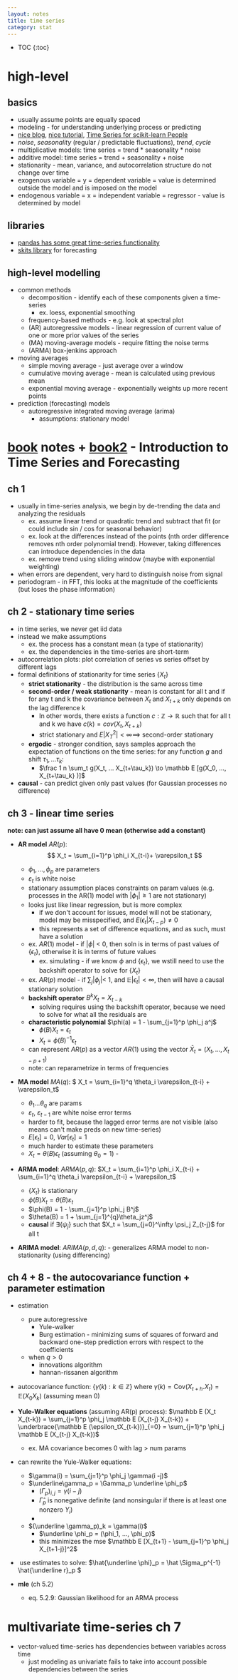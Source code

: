 ```yaml
---
layout: notes
title: time series
category: stat
---
```

* TOC
{:toc}

# high-level

## basics

- usually assume points are equally spaced
- modeling - for understanding underlying process or predicting
- [nice blog](https://algorithmia.com/blog/introduction-to-time-series), [nice tutorial](https://www.itl.nist.gov/div898/handbook/pmc/section4/pmc442.htm), [Time Series for scikit-learn People](https://www.ethanrosenthal.com/2018/01/28/time-series-for-scikit-learn-people-part1/)
- *noise*, *seasonality* (regular / predictable fluctuations), *trend*, *cycle*
- multiplicative models: time series = trend * seasonality * noise
- additive model: time series = trend + seasonality + noise
- stationarity - mean, variance, and autocorrelation structure do not change over time
- exogenous variable = y = dependent variable = value is determined outside the model and is imposed on the model
- endogenous variable = x = independent variable = regressor - value is determined by model

## libraries

- [pandas has some great time-series functionality](https://tomaugspurger.github.io/modern-7-timeseries)
- [skits library](https://github.com/EthanRosenthal/skits) for forecasting

## high-level modelling

- common methods
  - decomposition - identify each of these components given a time-series
    - ex. loess, exponential smoothing
  - frequency-based methods - e.g. look at spectral plot
  - (AR) autoregressive models - linear regression of current value of one or more prior values of the series
  - (MA) moving-average models - require fitting the noise terms
  - (ARMA) box-jenkins approach 
- moving averages
  - simple moving average - just average over a window
  - cumulative moving average - mean is calculated using previous mean
  - exponential moving average - exponentially weights up more recent points
- prediction (forecasting) models
  - autoregressive integrated moving average (arima)
    - assumptions: stationary model



# [book](https://www.stat.tamu.edu/~suhasini/teaching673/time_series.pdf) notes + [book2](http://home.iitj.ac.in/~parmod/document/introduction%20time%20series.pdf) - Introduction to Time Series and Forecasting

## ch 1

- usually in time-series analysis, we begin by de-trending the data and analyzing the residuals
  - ex. assume linear trend or quadratic trend and subtract that fit (or could include sin / cos for seasonal behavior)
  - ex. look at the differences instead of the points (nth order difference removes nth order polynomial trend). However, taking differences can introduce dependencies in the data
  - ex. remove trend using sliding window (maybe with exponential weighting)
- when errors are dependent, very hard to distinguish noise from signal
- periodogram - in FFT, this looks at the magnitude of the coefficients (but loses the phase information)

## ch 2 - stationary time series

- in time series, we never get iid data
- instead we make assumptions
  - ex. the process has a constant mean (a type of stationarity)
  - ex. the dependencies in the time-series are short-term
- autocorrelation plots: plot correlation of series vs series offset by different lags
- formal definitions of stationarity for time series $\{X_t\}$
  - **strict stationarity** - the distribution is the same across time
  - **second-order / weak stationarity** -  mean is constant for all t and if for any t and k the covariance between $X_t$ and $X_{t+k}$ only depends on the lag difference k
    - In other words, there exists a function $c: \mathbb Z \to \mathbb R$ such that for all t and k we have $c(k) = cov (X_t, X_{t+k})$
    - strict stationary and $E|X_T^2| < \infty \implies$ second-order stationary
  - **ergodic** - stronger condition, says samples approach the expectation of functions on the time series: for any function $g$ and shift $\tau_1, ... \tau_k$:
    - $\frac 1 n \sum_t g(X_t, ... X_{t+\tau_k}) \to \mathbb E [g(X_0, ..., X_{t+\tau_k} )]$
- **causal** - can predict given only past values (for Gaussian processes no difference)

## ch 3 - linear time series

**note: can just assume all have 0 mean (otherwise add a constant)**

- **AR model** $AR(p)$:  $$ X_t = \sum_{i=1}^p \phi_i X_{t-i}+ \varepsilon_t $$
  - $\phi_1, \ldots, \phi_p$ are parameters
  - $\varepsilon_t$ is white noise
  - stationary assumption places constraints on param values (e.g. processes in the AR(1) model with $|\phi_1| \ge 1$ are not stationary)
  - looks just like linear regression, but is more complex
    - if we don't account for issues, model will not be stationary, model may be misspecified, and $E(\epsilon_t|X_{t-p}) \neq 0$
    - this represents a set of difference equations, and as such, must have a solution
  - ex. $AR(1)$ model - if $|\phi|$ < 0, then soln is in terms of past values of {$\epsilon_t$}, otherwise it is in terms of future values
    - ex. simulating - if we know $\phi$ and $\{\epsilon_t\}$, we wstill need to use the backshift operator to solve for  $\{ X_t \}$
  - ex. $AR(p)$ model - if $\sum_j |\phi_j|$< 1, and $\mathbb E |\epsilon_t| < \infty$, then will have a causal stationary solution
  - **backshift operator** $B^kX_t=X_{t-k}$
    - solving requires using the backshift operator, because we need to solve for what all the residuals are
  - **characteristic polynomial** $\phi(a) = 1 - \sum_{j=1}^p \phi_j a^j$
    - $\phi(B) X_t = \epsilon_t$
    - $X_t=\phi(B)^{-1} \epsilon_t$
  - can represent $AR(p)$ as a vector $AR(1)$ using the vector $\bar X_t = (X_t, ..., X_{t-p+1})$
  - note: can reparametrize in terms of frequencies
- **MA model** $MA(q)$: $ X_t = \sum_{i=1}^q \theta_i \varepsilon_{t-i} + \varepsilon_t$
  - $\theta_1 ... \theta_q$ are params
  - $\varepsilon_t$, $\varepsilon_{t-1}$ are white noise error terms
  - harder to fit, because the lagged error terms are not visible (also means can't make preds on new time-series)
  - $E[\epsilon_t] = 0$, $Var[\epsilon_t] = 1$
  - much harder to estimate these parameters
  - $X_t = \theta (B) \epsilon_t$ (assuming $\theta_0=1$)  - 
- **ARMA model**: $ARMA(p, q)$: $X_t = \sum_{i=1}^p \phi_i X_{t-i} + \sum_{i=1}^q \theta_i \varepsilon_{t-i} + \varepsilon_t$
  - $\{X_t\}$ is stationary
  - $\phi (B) X_t = \theta(B) \varepsilon_t$
  - $\phi(B) = 1 - \sum_{j=1}^p \phi_j B^j$
  - $\theta(B) = 1 + \sum_{j=1}^{q}\theta_jz^j$
  - **causal** if $\exists \{ \psi_j \}$ such that $X_t = \sum_{j=0}^\infty \psi_j Z_{t-j}$ for all t

- **ARIMA model**: $ARIMA(p, d, q)$: - generalizes ARMA model to non-stationarity (using differencing)


## ch 4 + 8 - the autocovariance function + parameter estimation

- estimation
  - pure autoregressive
    - Yule-walker
    - Burg estimation - minimizing sums of squares of forward and backward one-step prediction errors with respect to the coefficients
  - when $q > 0$
    - innovations algorithm
    - hannan-rissanen algorithm
- autocovariance function: {$\gamma(k): k \in \mathbb Z$} where $\gamma(k) = \text{Cov}(X_{t+h}. X_t) =  \mathbb E (X_0 X_k)$ (assuming mean 0)
- **Yule-Walker equations** (assuming AR(p) process): $\mathbb E (X_t X_{t-k}) = \sum_{j=1}^p \phi_j \mathbb E (X_{t-j} X_{t-k}) + \underbrace{\mathbb E (\epsilon_tX_{t-k})}_{=0} = \sum_{j=1}^p \phi_j \mathbb E (X_{t-j} X_{t-k})$
  - ex. MA covariance becomes 0 with lag > num params
- can rewrite the Yule-Walker equations:

  - $\gamma(i) = \sum_{j=1}^p \phi_j \gamma(i -j)$
  - $\underline\gamma_p = \Gamma_p \underline \phi_p$
    - $(\Gamma_p)_{i, j} = \gamma(i - j)$
    - $\hat{\Gamma}_p$ is nonegative definite (and nonsingular if there is at least one nonzero $Y_i$)
    - 
  - $(\underline \gamma_p)_k = \gamma(i)$
    - $\underline \phi_p = (\phi_1, ..., \phi_p)$
    - this minimizes the mse $\mathbb E [X_{t+1} - \sum_{j=1}^p \phi_j X_{t+1-j}]^2$
-  use estimates to solve: $\hat{\underline \phi}_p = \hat \Sigma_p^{-1} \hat{\underline r}_p $

- **mle** (ch 5.2)
  - eq. 5.2.9: Gaussian likelihood for an ARMA process



# multivariate time-series ch 7

- vector-valued time-series has dependencies between variables across time
  - just modeling as univariate fails to take into account possible dependencies between the series